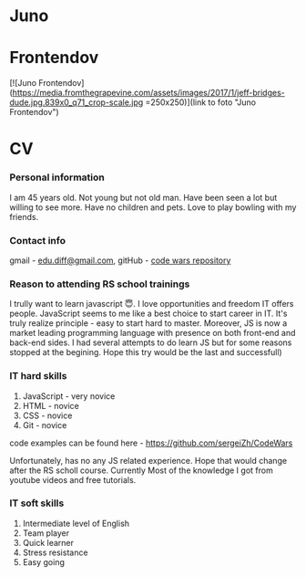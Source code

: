 # Juno
# Frontendov
[![Juno Frontendov](https://media.fromthegrapevine.com/assets/images/2017/1/jeff-bridges-dude.jpg.839x0_q71_crop-scale.jpg =250x250)](link to foto "Juno Frontendov")

# CV


### Personal information
I am 45 years old. Not young but not old man. Have been seen a lot but willing to see more. Have no children and pets. Love to play bowling with my friends.

### Contact info
gmail - edu.diff@gmail.com, gitHub - [code wars repository](https://github.com/sergeiZh/CodeWars)

### Reason to attending RS school trainings
I trully want to learn javascript :innocent:. 
I love opportunities and freedom IT offers people. 
JavaScript seems to me like a best choice to start career in IT. It's truly realize principle - easy to start hard to master.
Moreover, JS is now a market leading
programming language with presence on both front-end and back-end sides.
I had several attempts to do learn JS but for some reasons stopped at the begining. 
 Hope this try would be the last and successfull)
 
###  IT hard skills
1.  JavaScript - very novice
2. HTML - novice
3. CSS - novice
4. Git - novice

code examples can be found here - https://github.com/sergeiZh/CodeWars

Unfortunately, has no any JS related experience. Hope that would change after the RS scholl course.
Currently Most of the knowledge I got from youtube videos and free tutorials.  

### IT soft skills
1. Intermediate level of English
2. Team player
3. Quick learner
4. Stress resistance
5. Easy going
